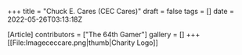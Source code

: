 +++
title = "Chuck E. Cares (CEC Cares)"
draft = false
tags = []
date = 2022-05-26T03:13:18Z

[Article]
contributors = ["The 64th Gamer"]
gallery = []
+++
[[File:Imagececcare.png|thumb|Charity Logo]]